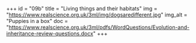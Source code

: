 +++
id = "09b"
title = "Living things and their habitats"
img = "https://www.realscience.org.uk/3ml/img/dogsaredifferent.jpg"
img_alt = "Puppies in a box"
doc = "https://www.realscience.org.uk/3ml/pdfs/WordQuestions/Evolution-and-inheritance-review-questions.docx"
+++
